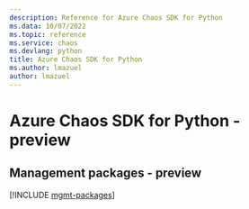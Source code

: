 ```yaml
---
description: Reference for Azure Chaos SDK for Python
ms.data: 10/07/2022
ms.topic: reference
ms.service: chaos
ms.devlang: python
title: Azure Chaos SDK for Python
ms.author: lmazuel
author: lmazuel
---
```

# Azure Chaos SDK for Python - preview

## Management packages - preview
[!INCLUDE [mgmt-packages](chaos-mgmt-index.md)]